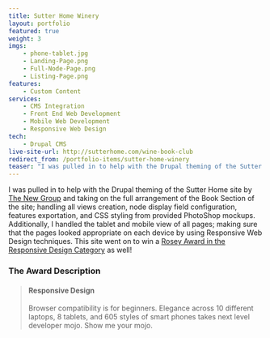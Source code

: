 ```yaml
---
title: Sutter Home Winery
layout: portfolio
featured: true
weight: 3
imgs:
    - phone-tablet.jpg
    - Landing-Page.png
    - Full-Node-Page.png
    - Listing-Page.png
features:
    - Custom Content
services:
    - CMS Integration
    - Front End Web Development
    - Mobile Web Development
    - Responsive Web Design
tech:
    - Drupal CMS
live-site-url: http://sutterhome.com/wine-book-club
redirect_from: /portfolio-items/sutter-home-winery
teaser: "I was pulled in to help with the Drupal theming of the Sutter Home site by taking on the full arrangement of the Book Section of the site. We won an award for Responsive Web Design."
---
```

I was pulled in to help with the Drupal theming of the Sutter Home site by [The New Group](http://www.thenewgroup.com/work/sutter-home/sutter-home) and taking on the full arrangement of the Book Section of the site; handling all views creation, node display field configuration, features exportation, and CSS styling from provided PhotoShop mockups. Additionally, I handled the tablet and mobile view of all pages; making sure that the pages looked appropriate on each device by using Responsive Web Design techniques. This site went on to win a [Rosey Award in the Responsive Design Category](http://www.pinterest.com/pin/525654587728414673/) as well!

### The Award Description

> #### Responsive Design
>Browser compatibility is for beginners. Elegance across 10 different laptops, 8 tablets, and 605 styles of smart phones takes next level developer mojo. Show me your mojo.